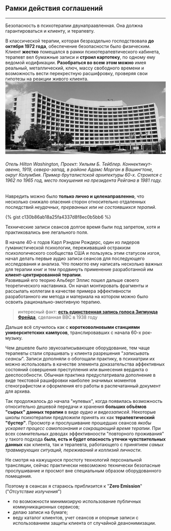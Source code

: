 ## Рамки действия соглашений
---

Безопасность в психотерапии двунапраавленная. Она должна гарантироваться и клиенту, и терапевту. 

В классической терапии, которая безраздельно господствовала **до октября 1972 года**, обеспечение безопасности было физическим. Клиент **жестко** помещался в рамки психотерапевтического кабинета, терапевт вел бумажные записи и **строил картотеку**, по одному ему ведомой кодификации. **Разобраться во всем этом можно** имея реальный, металлический, ключ, массу свободного времени и возможность вести перекрестную расшифровку, проверяя свои гипотезы на реакции живого клиента. 
![Отель Hilton Washington](/_img/20220529-1.jpeg)  
###### Отель Hilton Washington, Проект: Уильям Б. Тейблер. Коннектикут-авеню, 1919, северо-запад, в районе Адамс Морган в Вашингтоне, округ Колумбия. Пример бруталистской архитектуры 60-х. Строился с 1962 по 1965 год, место покушения на президента Рейгана в 1981 году.

Навредить можно было **только лично и целенаправленно**, что несколько снижало опасения сторон относительно отдаленных последствий _неудачных, прерванных или не состоявшихся терапий_. 

{% gist c130b86ab18a25fa4337d8f8ec0b5bb6 %}

Технические записи сеансов долгое время были под запретом, хотя и практиковались вне легального поля.

В начале 40-х годов Карл Рэндом Рождерс, один из лидеров гуманистической психологии, переживавший остракизм психологического сообщества США и пользуясь этим статусом изгоя, начал делать первые аудио записи сеансов для последующего исследования и анализа. Что помогло ему написать несколько важных для терапии книг и тем продвинуть применение разработанной им **клиент-центрированной терапии**.  
Развивший его теорию Альберт Эллис пошел дальше своего теоретического наставника. Он начал монтировать фрагменты и рассылать коллегам в качестве примера эффективности разработанного им метода и материала на котором можно было освоить рационально-эмотивную терапию. 

> интересный факт: **[есть единственная запись голоса Зигмунда Фрейда](https://soundcloud.com/arzamas-academy/14a?utm_source=clipboard&utm_campaign=wtshare&utm_medium=widget&utm_content=https%253A%252F%252Fsoundcloud.com%252Farzamas-academy%252F14a)**, сделанная BBC в 1938 году 


Дальше всё случилось как с **коротковолновыми станциями университетских кампусов**, транслировавших с начала 60-х рок-музыку.

Чем дешевле было звукозаписывающее оборудование, тем чаще терапевты стали спрашивать у клиента разрешения "_записывать сеансы_". Записи дополняли о обогощали практику, в психиатрии их можно использовать в качестве элемента доказательства аффективных состояний совершения преступления или вынесения вердикта о дееспособности. Обычная практика предуспатривала дополнение в виде текстовой рашифровки наиболее значимых моментов стенографистом и оформления его работы в распечатанный документ для архива. 

Так продолжалось  до начала "нулевых", когда появилась возможность относительно дешевой передачи и хранения **больших объёмов "сырых" данных терапии** в виде _аудио и видеозаписей_. Некоторые школы психотерапии предложили принять их как **терапевтический "бустер"**. Просмотр и прослушивание прошедших сеансов _якобы ускоряет процесс самопознания и сокращающий время терапии_. При всех сомнительных доводах эффективноости "повторного проживания" у такого подхода **была, есть и будет опасность утечки чувствительных данных** как клиента, так и терапевта, работающего с принятием _самых травмирующих ситуаций, переживаний и коллизий личности_.

Не смотря на кажущуюся простоту технологий персональной трансляции, сейчас практически невозможно технически безопасные прослушивание и просмот вне специальным образом оборудованного помещения.

Поэтому в сеансах я стараюсь приблизится к "**Zero Emission**" ("_Отсутствие излучения_")

- по возможности минимизирую использование публичных коммуникационных сервисов;
- делаю записи на бумаге;
- веду каталог клиентов, учет сеансов и опорные записи с использованием защиты клиента от случайной деанонимизации.